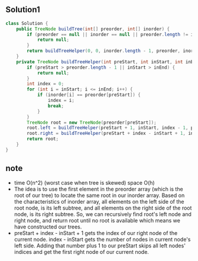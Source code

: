 ## Solution1
``` java
class Solution {
    public TreeNode buildTree(int[] preorder, int[] inorder) {
        if (preorder == null || inorder == null || preorder.length != inorder.length) {
            return null;
        }
        return buildTreeHelper(0, 0, inorder.length - 1, preorder, inorder);
    }
    private TreeNode buildTreeHelper(int preStart, int inStart, int inEnd, int[] preorder, int[] inorder) {
        if (preStart > preorder.length - 1 || inStart > inEnd) {
            return null;
        }
        int index = 0;
        for (int i = inStart; i <= inEnd; i++) {
            if (inorder[i] == preorder[preStart]) {
                index = i;
                break;
            }
        }
        TreeNode root = new TreeNode(preorder[preStart]);
        root.left = buildTreeHelper(preStart + 1, inStart, index - 1, preorder, inorder);
        root.right = buildTreeHelper(preStart + index - inStart + 1, index + 1, inEnd, preorder, inorder); 
        return root;
    }
}
```

## note 
* time O(n^2) (worst case when tree is skewed)  space O(h)
* The idea is to use the first element in the preorder array (which is the root of our tree) to locate the same root in
our inorder array. Based on the characteristics of inorder array, all elements on the left side of the root node, is its
left subtree, and all elements on the right side of the root node, is its right subtree. So, we can recursively find 
root's left node and right node, and return root until no root is available which means we have constructed our trees.
* preStart + index - inStart + 1 gets the index of our right node of the current node. index - inStart gets the number of 
nodes in current node's left side. Adding that number plus 1 to our preStart skips all left nodes' indices and get the first 
right node of our current node.
